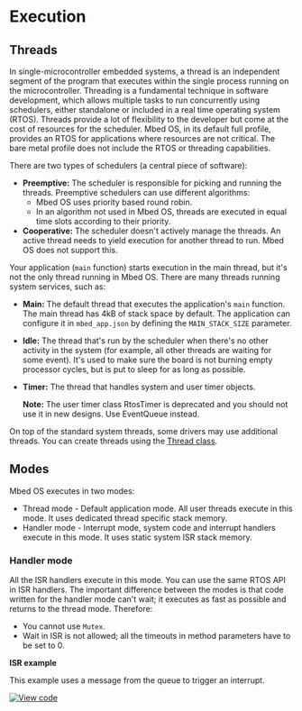 # Execution

## Threads

In single-microcontroller embedded systems, a thread is an independent segment of the program that executes within the single process running on the microcontroller. Threading is a fundamental technique in software development, which allows multiple tasks to run concurrently using schedulers, either standalone or included in a real time operating system (RTOS). Threads provide a lot of flexibility to the developer but come at the cost of resources for the scheduler. Mbed OS, in its default full profile, provides an RTOS for applications where resources are not critical. The bare metal profile does not include the RTOS or threading capabilities.

There are two types of schedulers (a central piece of software):

* **Preemptive:** The scheduler is responsible for picking and running the threads. Preemptive schedulers can use different algorithms:
    * Mbed OS uses priority based round robin.
    * In an algorithm not used in Mbed OS, threads are executed in equal time slots according to their priority.
* **Cooperative:** The scheduler doesn't actively manage the threads. An active thread needs to yield execution for another thread to run. Mbed OS does not support this.

Your application (`main` function) starts execution in the main thread, but it's not the only thread running in Mbed OS. There are many threads running system services, such as:

* **Main:** The default thread that executes the application's `main` function. The main thread has 4kB of stack space by default. The application can configure it in `mbed_app.json` by defining the `MAIN_STACK_SIZE` parameter.
* **Idle:** The thread that's run by the scheduler when there's no other activity in the system (for example, all other threads are waiting for some event). It's used to make sure the board is not burning empty processor cycles, but is put to sleep for as long as possible.
* **Timer:** The thread that handles system and user timer objects.

    **Note:** The user timer class RtosTimer is deprecated and you should not use it in new designs. Use EventQueue instead.

On top of the standard system threads, some drivers may use additional threads. You can create threads using the [Thread class](../apis/thread.html).

## Modes

Mbed OS executes in two modes:

* Thread mode - Default application mode. All user threads execute in this mode. It uses dedicated thread specific stack memory.
* Handler mode - Interrupt mode, system code and interrupt handlers execute in this mode. It uses static system ISR stack memory.

### Handler mode

All the ISR handlers execute in this mode. You can use the same RTOS API in ISR handlers. The important difference between the modes is that code written for the handler mode can't wait; it executes as fast as possible and returns to the thread mode. Therefore:

* You cannot use `Mutex`.
* Wait in ISR is not allowed; all the timeouts in method parameters have to be set to 0.

**ISR example**

This example uses a message from the queue to trigger an interrupt.

[![View code](https://www.mbed.com/embed/?url=https://github.com/ARMmbed/mbed-os-snippet-Isr/tree/v6.8)](https://github.com/ARMmbed/mbed-os-snippet-Isr/blob/v6.8/main.cpp)
